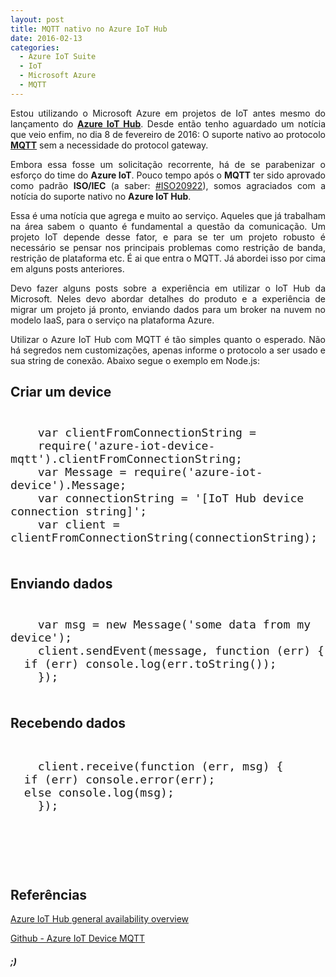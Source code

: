 ```yaml
---
layout: post
title: MQTT nativo no Azure IoT Hub
date: 2016-02-13
categories:
  - Azure IoT Suite
  - IoT
  - Microsoft Azure
  - MQTT
---
```

<p align="justify">Estou utilizando o Microsoft Azure em projetos de IoT antes mesmo do lançamento do <a href="https://azure.microsoft.com/pt-br/services/iot-hub/" target="_blank"><strong>Azure IoT Hub</strong></a>. Desde então tenho aguardado um notícia que veio enfim, no dia 8 de fevereiro de 2016: O suporte nativo ao protocolo <a href="http://mqtt.org/" target="_blank"><strong>MQTT</strong></a> sem a necessidade do protocol gateway.</p>
<p align="justify">Embora essa fosse um solicitação recorrente, há de se parabenizar o esforço do time do <strong>Azure IoT</strong>. Pouco tempo após o <strong>MQTT</strong> ter sido aprovado como padrão <strong>ISO/IEC</strong> (a saber: <a title="http://www.iso.org/iso/catalogue_detail.htm?csnumber=69466" href="http://www.iso.org/iso/catalogue_detail.htm?csnumber=69466" target="_blank">#ISO20922</a>), somos agraciados com a notícia do suporte nativo no <strong>Azure IoT Hub</strong>.</p>
<p align="justify">Essa é uma notícia que agrega e muito ao serviço. Aqueles que já trabalham na área sabem o quanto é fundamental a questão da comunicação. Um projeto IoT depende desse fator, e para se ter um projeto robusto é necessário se pensar nos principais problemas como restrição de banda, restrição de plataforma etc. É ai que entra o MQTT. Já abordei isso por cima em alguns posts anteriores.</p>
<p align="justify">Devo fazer alguns posts sobre a experiência em utilizar o IoT Hub da Microsoft. Neles devo abordar detalhes do produto e a experiência de migrar um projeto já pronto, enviando dados para um broker na nuvem no modelo IaaS, para o serviço na plataforma Azure.</p>
<p align="justify">Utilizar o Azure IoT Hub com MQTT é tão simples quanto o esperado. Não há segredos nem customizações, apenas informe o protocolo a ser usado e sua string de conexão. Abaixo segue o exemplo em Node.js:</p>

## Criar um device

<pre style="font-size: 16pt !important">
<code class="javascript">
    var clientFromConnectionString =
    require('azure-iot-device-mqtt').clientFromConnectionString;
    var Message = require('azure-iot-device').Message;
    var connectionString = '[IoT Hub device connection string]';
    var client = clientFromConnectionString(connectionString);
    </code>
</pre>

## Enviando dados

<pre style="font-size: 16pt !important">
<code class="javascript">
    var msg = new Message('some data from my device');
    client.sendEvent(message, function (err) {
  if (err) console.log(err.toString());
    });
    </code>
</pre>

## Recebendo dados
<pre style="font-size: 16pt !important">
    <code class="javascript">
    client.receive(function (err, msg) {
  if (err) console.error(err);
  else console.log(msg);
    });
    </code>
</pre>

<p>&nbsp;</p>
<p>&nbsp;</p>

## Referências
<p><a href="https://azure.microsoft.com/en-us/blog/azure-iot-hub-ga-capability-overview/?wt.mc_id=WW_CE_IOT_OO_SCL_TW&amp;Ocid=C+E+Social+FY16_Social_TW_MicrosoftIoT_20160209_363303519" target="_blank">Azure IoT Hub general availability overview</a></p>
<p><a href="https://github.com/Azure/azure-iot-sdks/tree/master/node/device/transport/mqtt" target="_blank">Github - Azure IoT Device MQTT</a></p>

##### ;)

